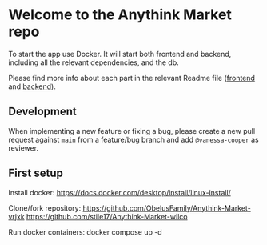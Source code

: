 # Welcome to the Anythink Market repo

To start the app use Docker. It will start both frontend and backend, including all the relevant dependencies, and the db.

Please find more info about each part in the relevant Readme file ([frontend](frontend/readme.md) and [backend](backend/README.md)).

## Development

When implementing a new feature or fixing a bug, please create a new pull request against `main` from a feature/bug branch and add `@vanessa-cooper` as reviewer.

## First setup

Install docker:
https://docs.docker.com/desktop/install/linux-install/

Clone/fork repository:
https://github.com/ObelusFamily/Anythink-Market-vrjxk
https://github.com/stile17/Anythink-Market-wilco

Run docker containers:
docker compose up -d

